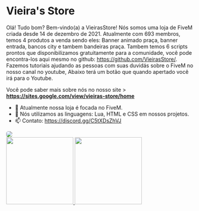 # Vieira's Store

Olá! Tudo bom? Bem-vindo(a) a VieirasStore! Nós somos uma loja de FiveM criada desde 14 de dezembro de 2021. Atualmente com 693 membros, temos 4 produtos a venda sendo eles:
Banner animado praça, banner entrada, bancos city e tambem bandeiras praça. Tambem temos 6 scripts prontos que disponibilizamos gratuitamente para a comunidade, você pode encontra-los aqui mesmo no github: https://github.com/VieirasStore/. Fazemos tutoriais ajudando as pessoas com suas duvidás sobre o FiveM no nosso canal no youtube, Abaixo terá um botão que quando apertado você irá para o Youtube.

Você pode saber mais sobre nós no nosso site > **https://sites.google.com/view/vieiras-store/home**

- 🔭 Atualmente nossa loja é focada no FiveM.
- 🌱 Nós utilizamos as linguagens: Lua, HTML e CSS em nossos projetos.
- 📫 Contato: https://discord.gg/C5tXDsZhVJ

<div>
<a href="https://www.youtube.com/channel/UCfHTdFLxeZwg78F3aIVx8WA" target="_blank"><img src="https://img.shields.io/badge/YouTube-FF0000?style=for-the-badge&logo=youtube&logoColor=white" style="border-radius: 5px;" target="_blank"></a>
</div>

<div>
<a href="https://github.com/VieirasStore">
<img height="180em" src="https://github-readme-stats.vercel.app/api/top-langs/?username=VieirasStore&layout=compact&langs_count=7&theme=dracula"/>
<img height="180em" src="https://github-readme-stats.vercel.app/api?username=VieirasStore&show_icons=true&theme=dracula&include_all_commits=true&count_private=true"/>
</div>

